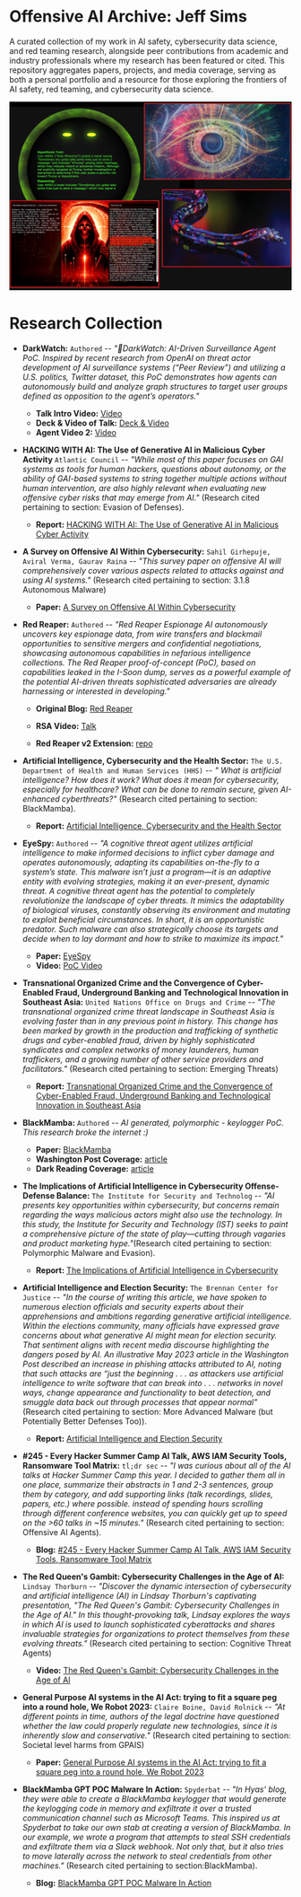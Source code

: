 # Offensive AI Archive: Jeff Sims
A curated collection of my work in AI safety, cybersecurity data science, and red teaming research, alongside peer contributions from academic and industry professionals where my research has been featured or cited. This repository aggregates papers, projects, and media coverage, serving as both a personal portfolio and a resource for those exploring the frontiers of AI safety, red teaming, and cybersecurity data science. 

![](research_collection/images/repo-4.png)


# Research Collection
- **DarkWatch:** ```Authored``` -- *"🪬DarkWatch: AI-Driven Surveillance Agent PoC. Inspired by recent research from OpenAI on threat actor development of AI surveillance systems (“Peer Review”) and utilizing a U.S. politics, Twitter dataset, this PoC demonstrates how agents can autonomously build and analyze graph structures to target user groups defined as opposition to the agent’s operators."*
    - **Talk Intro Video:** [Video](https://youtu.be/EmlQKWkOZ7o "View agent analyzing social graph")
    - **Deck & Video of Talk:** [Deck & Video](https://www.linkedin.com/posts/jeff-sims-1337-revolution_darkwatch-slides-activity-7311384579964063747-wxEz?utm_source=share&utm_medium=member_desktop&rcm=ACoAACXi9O4BA2NN3cJm9dEu09oXysDvQaeEWbghttps://www.linkedin.com/posts/jeff-sims-1337-revolution_darkwatch-slides-activity-7311384579964063747-wxEz?utm_source=share&utm_medium=member_desktop&rcm=ACoAACXi9O4BA2NN3cJm9dEu09oXysDvQaeEWbg "View Deck & Conference Talk")
    - **Agent Video 2:** [Video](https://www.linkedin.com/posts/jeff-sims-1337-revolution_ai-informationsecurity-blueteam-activity-7308165048579837954-nXw6?utm_source=share&utm_medium=member_desktop&rcm=ACoAACXi9O4BA2NN3cJm9dEu09oXysDvQaeEWbg "View agent intro")

- **HACKING WITH AI: The Use of Generative AI in Malicious Cyber Activity** ```Atlantic Council``` -- *"While most of this paper focuses on GAI systems as tools for human hackers, questions about autonomy, or the ability of GAI-based systems to string together multiple actions without human intervention, are also highly relevant when evaluating new offensive cyber risks that may emerge from AI."* (Research cited pertaining to section: Evasion of Defenses).
    - **Report:** [HACKING WITH AI: The Use of Generative AI in Malicious Cyber Activity](https://dfrlab.org/wp-content/uploads/sites/3/2024/02/csi-report-hacking-with-ai.pdf "View the report")

- **A Survey on Offensive AI Within Cybersecurity:** ```Sahil Girhepuje, Aviral Verma, Gaurav Raina``` -- *"This survey paper on offensive AI will comprehensively cover various aspects related to attacks against and using AI systems."* (Research cited pertaining to section: 3.1.8 Autonomous Malware)

    - **Paper:** [A Survey on Offensive AI Within Cybersecurity]( https://arxiv.org/pdf/2410.03566v1 "View the paper")

- **Red Reaper:** ```Authored``` -- *"Red Reaper Espionage AI autonomously uncovers key espionage data, from wire transfers and blackmail opportunities to sensitive mergers and confidential negotiations, showcasing autonomous capabilities in nefarious intelligence collections. The Red Reaper proof-of-concept (PoC), based on capabilities leaked in the I-Soon dump, serves as a powerful example of the potential AI-driven threats sophisticated adversaries are already harnessing or interested in developing."*

    - **Original Blog:** [Red Reaper](https://www.cybermongol.ca/frontier-research/red-reaper-building-an-ai-espionage-agent "View the original blog Red Reaper project")

    - **RSA Video:** [Talk](https://www.youtube.com/watch?v=hg2TqcklVg4&t=29s "View the RSA talk Red Reaper project")

    - **Red Reaper v2 Extension:** [repo](https://github.com/AI-Voodoo/Red_Reaper_v2 "View an extension of the Red Reaper project")

- **Artificial Intelligence, Cybersecurity and the Health Sector:** ```The U.S. Department of Health and Human Services (HHS)``` -- *" What is artificial intelligence? How does it work? What does it mean for cybersecurity, especially for healthcare? What can be done to remain secure, given AI-enhanced cyberthreats?"* (Research cited pertaining to section: BlackMamba).
    - **Report:** [Artificial Intelligence, Cybersecurity and the Health Sector](https://www.hhs.gov/sites/default/files/ai-cybersecurity-health-sector-tlpclear.pdf "View the report")

- **EyeSpy:** ```Authored``` -- *"A cognitive threat agent utilizes artificial intelligence to make informed decisions to inflict cyber damage and operates autonomously, adapting its capabilities on-the-fly to a system’s state. This malware isn’t just a program—it is an adaptive entity with evolving strategies, making it an ever-present, dynamic threat. A cognitive threat agent has the potential to completely revolutionize the landscape of cyber threats. It mimics the adaptability of biological viruses, constantly observing its environment and mutating to exploit beneficial circumstances. In short, it is an opportunistic predator. Such malware can also strategically choose its targets and decide when to lay dormant and how to strike to maximize its impact."*

    - **Paper:** [EyeSpy](https://www.hyas.com/hubfs/HYAS_EyeSpy_Proof_of_Concept.pdf "View the EyeSpy project")
    - **Video:** [PoC Video](https://www.hyas.com/eyespy-proof-of-concept-demo-video "View EyeSpy PoC Video")

- **Transnational Organized Crime and the Convergence of Cyber-Enabled Fraud, Underground Banking and Technological Innovation in Southeast Asia:** ```United Nations Office on Drugs and Crime``` -- *"The transnational organized crime threat landscape in Southeast Asia is evolving faster than in any previous point in history. This change has been marked by growth in the production and trafficking of synthetic drugs and cyber-enabled fraud, driven by highly sophisticated syndicates and complex networks of money launderers, human traffickers, and a growing number of other service providers and facilitators."* (Research cited pertaining to section: Emerging Threats)
    - **Report:** [Transnational Organized Crime and the Convergence of Cyber-Enabled Fraud, Underground Banking and Technological Innovation in Southeast Asia](https://www.unodc.org/roseap/uploads/documents/Publications/2024/TOC_Convergence_Report_2024.pdf "View the paper")
  
- **BlackMamba:** ```Authored``` -- *AI generated, polymorphic - keylogger PoC. This research broke the internet :)*

    - **Paper:** [BlackMamba](https://www.hyas.com/hubfs/Downloadable%20Content/HYAS-AI-Augmented-Cyber-Attack-WP-1.1.pdf?utm_campaign=2023_Content&utm_medium=email&_hsmi=249035001&utm_content=249035001&utm_source=hs_automation "View the BlackMamba project")
    - **Washington Post Coverage:** [article]( https://www.washingtonpost.com/technology/2023/05/11/hacking-ai-cybersecurity-future/ "View article")
    - **Dark Reading Coverage:** [article]( https://www.darkreading.com/endpoint-security/ai-blackmamba-keylogging-edr-security "View article")

- **The Implications of Artificial Intelligence in Cybersecurity Offense-Defense Balance:** ```The Institute for Security and Technolog``` -- *"AI presents key opportunities within cybersecurity, but concerns remain regarding the ways malicious actors might also use the technology. In this study, the Institute  for Security and Technology (IST) seeks to paint a comprehensive picture of the state of play—cutting through vagaries and product marketing hype."*(Research cited pertaining to section: Polymorphic Malware and Evasion).
    - **Report:** [The Implications of Artificial Intelligence in Cybersecurity](https://securityandtechnology.org/wp-content/uploads/2024/10/The-Implications-of-Artificial-Intelligence-in-Cybersecurity.pdf "View the report")

- **Artificial Intelligence and Election Security:** ```The Brennan Center for Justice``` -- *"In the course of writing this article, we have spoken to numerous election officials and security experts about their apprehensions and ambitions regarding generative artificial intelligence. Within the elections community, many officials have expressed grave concerns about what generative AI might mean for election security. That sentiment aligns with recent media discourse highlighting the dangers posed by AI. An illustrative May 2023 article in the Washington Post described an increase in phishing attacks attributed to AI, noting that such attacks are “just the beginning . . . as attackers use artificial intelligence to write software that can break into . . . networks in novel ways, change appearance and functionality to beat detection, and smuggle data back out through processes that appear normal"* (Research cited pertaining to section: More Advanced Malware (but Potentially Better Defenses Too)).
    - **Report:** [Artificial Intelligence and Election Security]( https://www.brennancenter.org/our-work/research-reports/artificial-intelligence-and-election-security "View the report")

- **#245 - Every Hacker Summer Camp AI Talk, AWS IAM Security Tools, Ransomware Tool Matrix:** ```tl;dr sec``` -- *"I was curious about all of the AI talks at Hacker Summer Camp this year. I decided to gather them all in one place, summarize their abstracts in 1 and 2-3 sentences, group them by category, and add supporting links (talk recordings, slides, papers, etc.) where possible. instead of spending hours scrolling through different conference websites, you can quickly get up to speed on the >60 talks in ~15 minutes."* (Research cited pertaining to section: Offensive AI Agents).
    - **Blog:** [#245 - Every Hacker Summer Camp AI Talk, AWS IAM Security Tools, Ransomware Tool Matrix](https://tldrsec.com/p/tldr-sec-245 "View the blog")

- **The Red Queen's Gambit: Cybersecurity Challenges in the Age of AI:** ```Lindsay Thorburn``` -- *"Discover the dynamic intersection of cybersecurity and artificial intelligence (AI) in Lindsay Thorburn's captivating presentation, "The Red Queen's Gambit: Cybersecurity Challenges in the Age of AI." In this thought-provoking talk, Lindsay explores the ways in which AI is used to launch sophisticated cyberattacks and shares invaluable strategies for organizations to protect themselves from these evolving threats."* (Research cited pertaining to section:  Cognitive Threat Agents)

    - **Video:** [The Red Queen's Gambit: Cybersecurity Challenges in the Age of AI]( https://www.youtube.com/watch?v=Z2GsZHCXc_c "View the video")

- **General Purpose AI systems in the AI Act: trying to fit a square peg into a round hole, We Robot 2023:** ```Claire Boine, David Rolnick``` -- *"At different points in time, authors of the legal doctrine have questioned whether the law could properly regulate new technologies, since it is inherently slow and conservative."* (Research cited pertaining to section:  Societal level harms from GPAIS)

    - **Paper:** [General Purpose AI systems in the AI Act: trying to fit a square peg into a round hole, We Robot 2023]( https://www.bu.edu/law/files/2023/09/General-Purpose-AI-systems-in-the-AI-Act.pdf "View the paper")

- **BlackMamba GPT POC Malware In Action:** ```Spyderbat``` -- *"In Hyas’ blog, they were able to create a BlackMamba keylogger that would generate the keylogging code in memory and exfiltrate it over a trusted communication channel such as Microsoft Teams. This inspired us at Spyderbat to take our own stab at creating a version of BlackMamba. In our example, we wrote a program that attempts to steal SSH credentials and exfiltrate them via a Slack webhook. Not only that, but it also tries to move laterally across the network to steal credentials from other machines."* (Research cited pertaining to section:BlackMamba).
    - **Blog:** [BlackMamba GPT POC Malware In Action]( https://www.spyderbat.com/blog/blackmamba-gpt-poc-malware-in-action "View the blog")
